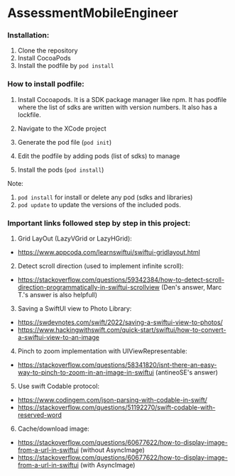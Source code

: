 # AssessmentMobileEngineer

### Installation:
1. Clone the repository
2. Install CocoaPods
3. Install the podfile by `pod install`


### How to install podfile:

1. Install Cocoapods. It is a SDK package manager like npm. It has podfile where the list of sdks are written with version numbers. It also has a lockfile.

2. Navigate to the XCode project

3. Generate the pod file (`pod init`)

4. Edit the podfile by adding pods (list of sdks) to manage

5. Install the pods (`pod install`)


Note:
1. `pod install` for install or delete any pod (sdks and libraries)
2. `pod update` to update the versions of the included pods.


### Important links followed step by step in this project:

1. Grid LayOut (LazyVGrid or LazyHGrid):

* https://www.appcoda.com/learnswiftui/swiftui-gridlayout.html

2. Detect scroll direction (used to implement infinite scroll):

* https://stackoverflow.com/questions/59342384/how-to-detect-scroll-direction-programmatically-in-swiftui-scrollview (Den's answer, Marc T.'s answer is also helpfull)

3. Saving a SwiftUI view to Photo Library: 

* https://swdevnotes.com/swift/2022/saving-a-swiftui-view-to-photos/
* https://www.hackingwithswift.com/quick-start/swiftui/how-to-convert-a-swiftui-view-to-an-image

4. Pinch to zoom implementation with UIViewRepresentable:

* https://stackoverflow.com/questions/58341820/isnt-there-an-easy-way-to-pinch-to-zoom-in-an-image-in-swiftui (antineoSE's answer)

5. Use swift Codable protocol:

* https://www.codingem.com/json-parsing-with-codable-in-swift/
* https://stackoverflow.com/questions/51192270/swift-codable-with-reserved-word

6. Cache/download image:

* https://stackoverflow.com/questions/60677622/how-to-display-image-from-a-url-in-swiftui (without AsyncImage)
* https://stackoverflow.com/questions/60677622/how-to-display-image-from-a-url-in-swiftui (with AsyncImage)
